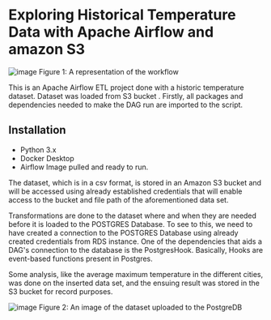# Exploring Historical Temperature Data with Apache Airflow and amazon S3



![image](https://user-images.githubusercontent.com/91758523/229606385-b3a760b8-6e49-4db0-9e70-54769c107b0b.png)
Figure 1: A representation of the workflow

This is an Apache Airflow ETL project done with a historic temperature dataset. Dataset was loaded from S3 bucket .
Firstly, all packages and dependencies needed to make the DAG run are imported to the script.

## Installation

* Python 3.x
* Docker Desktop
* Airflow Image pulled and ready to run.



The dataset, which is in a csv format, is stored in an Amazon S3 bucket and will be accessed using already established credentials that will  enable access to the bucket and file path of the aforementioned data set. 

Transformations are done to the dataset where and when they are needed before it is loaded to the POSTGRES Database. To see to this, we need to have created a connection to the POSTGRES Database using already created credentials from RDS instance. One of the dependencies that aids a DAG's connection to the database is the PostgresHook. Basically, Hooks are event-based functions present in Postgres. 

Some analysis, like the average maximum temperature in the different cities, was done on the inserted data set, and the ensuing result was stored in the S3 bucket for record purposes.


![image](https://user-images.githubusercontent.com/91758523/236909392-c7bd2066-0a5b-450e-bd33-05abc360a76c.png)
Figure 2: An image of the dataset uploaded to the PostgreDB

